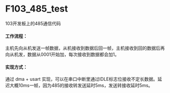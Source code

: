 # F103_485_test

103开发板上的485通信代码
#### 工作流程：
主机先向从机发送一帧数据，从机接收到数据后回一帧，主机接收到回的数据后再向从机发，数据从0001开始加，每次接收到数据都会加1。
#### 实现方式：
通过 dma + usart 实现，可以在串口中断里通过IDLE标志位接收不定长数据。延迟大概10ms一帧，因为485的接收转发送延时5ms，发送转接收延时5ms。
